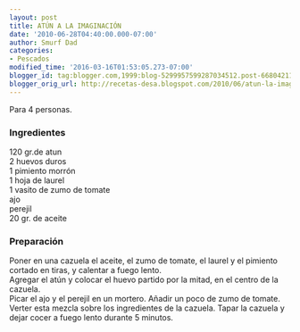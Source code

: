 ```yaml
---
layout: post
title: ATÚN A LA IMAGINACIÓN
date: '2010-06-28T04:40:00.000-07:00'
author: Smurf Dad
categories:
- Pescados
modified_time: '2016-03-16T01:53:05.273-07:00'
blogger_id: tag:blogger.com,1999:blog-5299957599287034512.post-6680421117907370807
blogger_orig_url: http://recetas-desa.blogspot.com/2010/06/atun-la-imaginacion.html
---
```


Para 4 personas.<br /><h3>Ingredientes</h3>120 gr.de atun<br />2 huevos duros<br />1 pimiento morrón<br />1 hoja de laurel<br />1 vasito de zumo de tomate<br />ajo<br />perejil<br />20 gr. de aceite<br /><h3>Preparación</h3>Poner en una cazuela el aceite, el zumo de tomate, el laurel y el pimiento cortado en tiras, y calentar a fuego lento.<br />Agregar el atún y colocar el huevo partido por la mitad, en el centro de la cazuela.<br />Picar el ajo y el perejil en un mortero. Añadir un poco de zumo de tomate.<br />Verter esta mezcla sobre los ingredientes de la cazuela. Tapar la cazuela y dejar cocer a fuego lento durante 5 minutos.